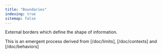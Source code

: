 ```yaml
---
title: "Boundaries"
indexing: true
sitemap: false
---
```

External borders which define the shape of information.

This is an emergent process derived from [/doc/limits], [/doc/contexts] and [/doc/behaviors]